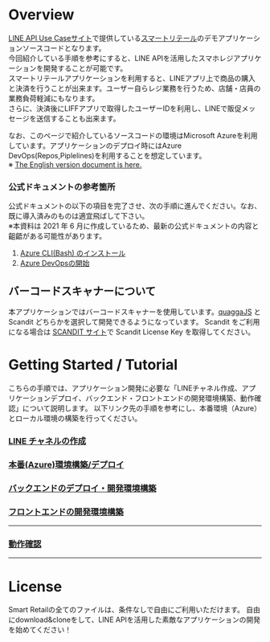 # Overview
[LINE API Use Caseサイト](https://lineapiusecase.com/ja/top.html)で提供している[スマートリテール](https://lineapiusecase.com/ja/usecase/smartretail.html)のデモアプリケーションソースコードとなります。    
今回紹介している手順を参考にすると、LINE APIを活用したスマホレジアプリケーションを開発することが可能です。   
スマートリテールアプリケーションを利用すると、LINEアプリ上で商品の購入と決済を行うことが出来ます。ユーザー自らレジ業務を行うため、店舗・店員の業務負荷軽減にもなります。   
さらに、決済後にLIFFアプリで取得したユーザーIDを利用し、LINEで販促メッセージを送信することも出来ます。

なお、このページで紹介しているソースコードの環境はMicrosoft Azureを利用しています。アプリケーションのデプロイ時にはAzure DevOps(Repos,Piplelines)を利用することを想定しています。  
※ [The English version document is here.](./docs/en/README_en.md)

### 公式ドキュメントの参考箇所
公式ドキュメントの以下の項目を完了させ、次の手順に進んでください。なお、既に導入済みのものは適宜飛ばして下さい。  
※本資料は 2021 年 6 月に作成しているため、最新の公式ドキュメントの内容と齟齬がある可能性があります。

1. [Azure CLI(Bash) のインストール](https://docs.microsoft.com/ja-jp/cli/azure/install-azure-cli)
1. [Azure DevOpsの開始](https://docs.microsoft.com/ja-jp/azure/devops/user-guide/sign-up-invite-teammates?view=azure-devops)

## バーコードスキャナーについて
本アプリケーションではバーコードスキャナーを使用しています。[quaggaJS](https://github.com/serratus/quaggaJS) と Scandit どちらかを選択して開発できるようになっています。
Scandit をご利用になる場合は [SCANDIT サイト](https://www.scandit.com/jp/)で Scandit License Key を取得してください。

# Getting Started / Tutorial
こちらの手順では、アプリケーション開発に必要な「LINEチャネル作成、アプリケーションデプロイ、バックエンド・フロントエンドの開発環境構築、動作確認」について説明します。
以下リンク先の手順を参考にし、本番環境（Azure）とローカル環境の構築を行ってください。

### [LINE チャネルの作成](./docs/jp/liff-channel-create.md)
### [本番(Azure)環境構築/デプロイ](./docs/jp/deployment.md)
### [バックエンドのデプロイ・開発環境構築](./docs/jp/backend-deployment.md)
### [フロントエンドの開発環境構築](./docs/jp/frontend-deployment.md)
***
### [動作確認](./docs/jp/validation.md)
***
# License
Smart Retailの全てのファイルは、条件なしで自由にご利用いただけます。
自由にdownload&cloneをして、LINE APIを活用した素敵なアプリケーションの開発を始めてください！
